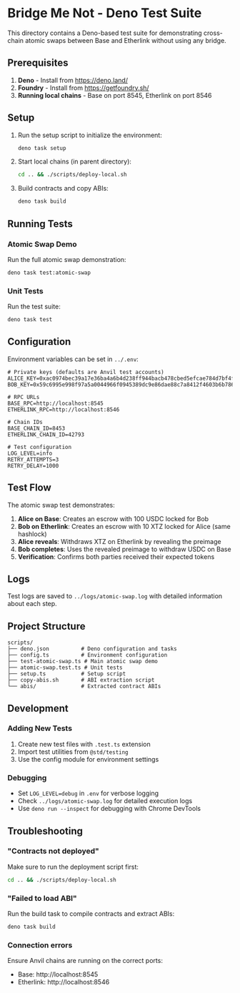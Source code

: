 # Bridge Me Not - Deno Test Suite

This directory contains a Deno-based test suite for demonstrating cross-chain atomic swaps between Base and Etherlink without using any bridge.

## Prerequisites

1. **Deno** - Install from https://deno.land/
2. **Foundry** - Install from https://getfoundry.sh/
3. **Running local chains** - Base on port 8545, Etherlink on port 8546

## Setup

1. Run the setup script to initialize the environment:
   ```bash
   deno task setup
   ```

2. Start local chains (in parent directory):
   ```bash
   cd .. && ./scripts/deploy-local.sh
   ```

3. Build contracts and copy ABIs:
   ```bash
   deno task build
   ```

## Running Tests

### Atomic Swap Demo
Run the full atomic swap demonstration:
```bash
deno task test:atomic-swap
```

### Unit Tests
Run the test suite:
```bash
deno task test
```

## Configuration

Environment variables can be set in `../.env`:

```env
# Private keys (defaults are Anvil test accounts)
ALICE_KEY=0xac0974bec39a17e36ba4a6b4d238ff944bacb478cbed5efcae784d7bf4f2ff80
BOB_KEY=0x59c6995e998f97a5a0044966f0945389dc9e86dae88c7a8412f4603b6b78690d

# RPC URLs
BASE_RPC=http://localhost:8545
ETHERLINK_RPC=http://localhost:8546

# Chain IDs
BASE_CHAIN_ID=8453
ETHERLINK_CHAIN_ID=42793

# Test configuration
LOG_LEVEL=info
RETRY_ATTEMPTS=3
RETRY_DELAY=1000
```

## Test Flow

The atomic swap test demonstrates:

1. **Alice on Base**: Creates an escrow with 100 USDC locked for Bob
2. **Bob on Etherlink**: Creates an escrow with 10 XTZ locked for Alice (same hashlock)
3. **Alice reveals**: Withdraws XTZ on Etherlink by revealing the preimage
4. **Bob completes**: Uses the revealed preimage to withdraw USDC on Base
5. **Verification**: Confirms both parties received their expected tokens

## Logs

Test logs are saved to `../logs/atomic-swap.log` with detailed information about each step.

## Project Structure

```
scripts/
├── deno.json          # Deno configuration and tasks
├── config.ts          # Environment configuration
├── test-atomic-swap.ts # Main atomic swap demo
├── atomic-swap.test.ts # Unit tests
├── setup.ts           # Setup script
├── copy-abis.sh       # ABI extraction script
└── abis/              # Extracted contract ABIs
```

## Development

### Adding New Tests
1. Create new test files with `.test.ts` extension
2. Import test utilities from `@std/testing`
3. Use the config module for environment settings

### Debugging
- Set `LOG_LEVEL=debug` in `.env` for verbose logging
- Check `../logs/atomic-swap.log` for detailed execution logs
- Use `deno run --inspect` for debugging with Chrome DevTools

## Troubleshooting

### "Contracts not deployed"
Make sure to run the deployment script first:
```bash
cd .. && ./scripts/deploy-local.sh
```

### "Failed to load ABI"
Run the build task to compile contracts and extract ABIs:
```bash
deno task build
```

### Connection errors
Ensure Anvil chains are running on the correct ports:
- Base: http://localhost:8545
- Etherlink: http://localhost:8546